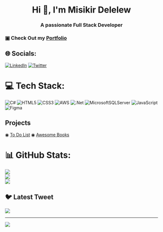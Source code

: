 <h1 align="center">Hi 👋, I'm Misikir Delelew</h1>
<h3 align="center">A passionate Full Stack Developer</h3>
<h3 Currently enrolled in Microverse.</h3>
▣ Check Out my <a href="https://misikirdelelew.github.io/myportfolio.io/">Portfolio</a>


## 🌐 Socials:
[![LinkedIn](https://img.shields.io/badge/LinkedIn-%230077B5.svg?logo=linkedin&logoColor=white)](https://linkedin.com/in/https://linkedin.com/in/https://www.linkedin.com/in/misikir-delelew-114a5946) [![Twitter](https://img.shields.io/badge/Twitter-%231DA1F2.svg?logo=Twitter&logoColor=white)](https://twitter.com/https://twitter.com/https://twitter.com/misikirdelelew) 

# 💻 Tech Stack:
![C#](https://img.shields.io/badge/c%23-%23239120.svg?style=for-the-badge&logo=c-sharp&logoColor=white) ![HTML5](https://img.shields.io/badge/html5-%23E34F26.svg?style=for-the-badge&logo=html5&logoColor=white) ![CSS3](https://img.shields.io/badge/css3-%231572B6.svg?style=for-the-badge&logo=css3&logoColor=white) ![AWS](https://img.shields.io/badge/AWS-%23FF9900.svg?style=for-the-badge&logo=amazon-aws&logoColor=white) ![.Net](https://img.shields.io/badge/.NET-5C2D91?style=for-the-badge&logo=.net&logoColor=white) ![MicrosoftSQLServer](https://img.shields.io/badge/Microsoft%20SQL%20Sever-CC2927?style=for-the-badge&logo=microsoft%20sql%20server&logoColor=white) ![JavaScript](https://img.shields.io/badge/javascript-%23323330.svg?style=for-the-badge&logo=javascript&logoColor=%23F7DF1E) 	![Figma](https://img.shields.io/badge/figma-%23F24E1E.svg?style=for-the-badge&logo=figma&logoColor=white)
## Projects

  ◉ <a href="https://misikirdelelew.github.io/to-do-list/dist/">To Do List</a>
  ◉ <a href="https://misikirdelelew.github.io/awesome-book/">Awesome Books</a>


# 📊 GitHub Stats:
![](https://github-readme-stats.vercel.app/api?username=misikirdelelew&theme=dark&hide_border=false&include_all_commits=false&count_private=false)<br/>
![](https://github-readme-streak-stats.herokuapp.com/?user=misikirdelelew&theme=dark&hide_border=false)<br/>
![](https://github-readme-stats.vercel.app/api/top-langs/?username=misikirdelelew&theme=dark&hide_border=false&include_all_commits=false&count_private=false&layout=compact)

## 🐦 Latest Tweet
[![](https://gtce.itsvg.in/api?username=https://twitter.com/https://twitter.com/misikirdelelew)](https://github.com/VishwaGauravIn/github-twitter-card-embed)

---
[![](https://visitcount.itsvg.in/api?id=misikirdelelew&icon=0&color=0)](https://visitcount.itsvg.in)

<!-- Proudly created with GPRM ( https://gprm.itsvg.in ) -->
